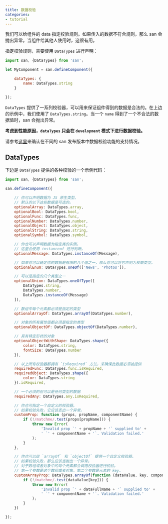 ```yaml
---
title: 数据校验
categories:
- tutorial
---
```


我们可以给组件的 data 指定校验规则。如果传入的数据不符合规则，那么 san 会抛出异常。当组件给其他人使用时，这很有用。

指定校验规则，需要使用 `DataTypes` 进行声明：

```js
import san, {DataTypes} from 'san';

let MyComponent = san.defineComponent({

    dataTypes: {
        name: DataTypes.string
    }

});
```

`DataTypes` 提供了一系列校验器，可以用来保证组件得到的数据是合法的。在上边的示例中，我们使用了 `DataTypes.string`。当一个 `name` 得到了一个不合法的数据值时，san 会抛出异常。

**考虑到性能原因，`dataTypes` 只会在 `development` 模式下进行数据校验。**

请参考[这里](https://github.com/baidu/san/tree/master/dist)来确认在不同的 san 发布版本中数据校验功能的支持情况。

## DataTypes

下边是 `DataTypes` 提供的各种校验的一个示例代码：

```js
import san, {DataTypes} from 'san';

san.defineComponent({

    // 你可以声明数据为 JS 原生类型。
    // 默认的以下这些数据是可选的。
    optionalArray: DataTypes.array,
    optionalBool: DataTypes.bool,
    optionalFunc: DataTypes.func,
    optionalNumber: DataTypes.number,
    optionalObject: DataTypes.object,
    optionalString: DataTypes.string,
    optionalSymbol: DataTypes.symbol,

    // 你也可以声明数据为指定类的实例。
    // 这里会使用 instanceof 进行判断。
    optionalMessage: DataTypes.instanceOf(Message),

    // 如果你可以确定你的数据是有限的几个值之一，那么你可以将它声明为枚举类型。
    optionalEnum: DataTypes.oneOf(['News', 'Photos']),

    // 可以是指定的几个类型之一
    optionalUnion: DataTypes.oneOfType([
        DataTypes.string,
        DataTypes.number,
        DataTypes.instanceOf(Message)
    ]),

    // 数组中每个元素都必须是指定的类型
    optionalArrayOf: DataTypes.arrayOf(DataTypes.number),

    // 对象的所有属性值都必须是指定的类型
    optionalObjectOf: DataTypes.objectOf(DataTypes.number),

    // 具有特定形状的对象
    optionalObjectWithShape: DataTypes.shape({
        color: DataTypes.string,
        fontSize: DataTypes.number
    }),

    // 以上所有校验器都拥有 `isRequired` 方法，来确保此数据必须被提供
    requiredFunc: DataTypes.func.isRequired,
    requiredObject: DataTypes.shape({
        color: DataTypes.string
    }).isRequired,

    // 一个必须的但可以是任何类型的数据
    requiredAny: DataTypes.any.isRequired,

    // 你也可指定一个自定义的校验器。
    // 如果校验失败，它应该丢出一个异常。
    customProp: function (props, propName, componentName) {
        if (!/matchme/.test(props[propName])) {
            throw new Error(
                'Invalid prop `' + propName + '` supplied to' +
                ' `' + componentName + '`. Validation failed.'
            );
        }
    },

    // 你也可以给 `arrayOf` 和 `objectOf` 提供一个自定义校验器。
    // 如果校验失败，那么应该当抛出一个异常。
    // 对于数组或者对象中的每个元素都会调用校验器进行校验。
    // 第一个参数是这个数组或者对象，第二个参数是元素的 key。
    customArrayProp: DataTypes.arrayOf(function (dataValue, key, componentName, dataFullName) {
        if (!/matchme/.test(dataValue[key])) {
            throw new Error(
                'Invalid prop `' + dataFullName + '` supplied to' +
                ' `' + componentName + '`. Validation failed.'
            );
        }
    })

});
```
